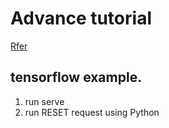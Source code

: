 # Advance tutorial

[Rfer](https://docs.ray.io/en/latest/serve/tutorials/tensorflow.html#serve-tensorflow-tutorial)

## tensorflow example.

1. run serve
2. run RESET request using Python